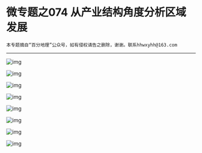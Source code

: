 # 微专题之074 从产业结构角度分析区域发展

```
本专题摘自“百分地理”公众号，如有侵权请告之删除，谢谢。联系hhwxyhh@163.com
```

------
   
   
![img](../images/微专题之010硅藻、花粉1.jpg)   
   
   
![img](../images/微专题之010硅藻、花粉2.jpg)   
   
   
![img](../images/微专题之010硅藻、花粉3.jpg)   
   
   
![img](../images/微专题之010硅藻、花粉4.jpg)   
   
   
![img](../images/微专题之010硅藻、花粉5.jpg)   
   
   
![img](../images/微专题之010硅藻、花粉6.jpg)   
   
   
![img](../images/微专题之010硅藻、花粉7.jpg)   
   
   
![img](../images/微专题之010硅藻、花粉8.jpg)   
